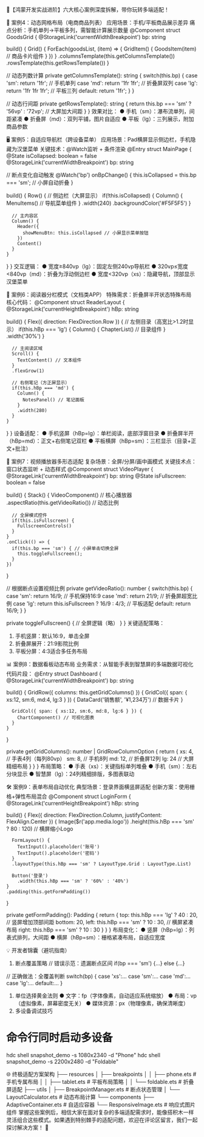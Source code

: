 🌟【鸿蒙开发实战进阶】六大核心案例深度拆解，带你玩转多端适配！

📐 案例4：动态网格布局（电商商品列表）
应用场景：手机/平板商品展示差异
痛点分析：手机单列→平板多列，需智能计算展示数量
@Component
struct GoodsGrid {
  @StorageLink('currentWidthBreakpoint') bp: string
  
  build() {
    Grid() {
      ForEach(goodsList, (item) => {
        GridItem() {
          GoodsItem(item) // 商品卡片组件
        }
      })
    }
    .columnsTemplate(this.getColumnsTemplate())
    .rowsTemplate(this.getRowsTemplate())
  }

  // 动态列数计算
  private getColumnsTemplate(): string {
    switch(this.bp) {
      case 'sm': return '1fr';       // 手机单列
      case 'md': return '1fr 1fr';   // 折叠屏双列
      case 'lg': return '1fr 1fr 1fr'; // 平板三列
      default: return '1fr';
    }
  }

  // 动态行间距
  private getRowsTemplate(): string {
    return this.bp === 'sm' ? '56vp' : '72vp'; // 大屏加大间距
  }
}
效果对比：
● 手机（sm）：瀑布流单列，间距紧凑
● 折叠屏（md）：双列平铺，图片自适应
● 平板（lg）：三列展示，附加商品参数

🖥️ 案例5：自适应导航栏（跨设备菜单）
应用场景：Pad横屏显示侧边栏，手机隐藏为汉堡菜单
关键技术：@Watch监听 + 条件渲染
@Entry
struct MainPage {
  @State isCollapsed: boolean = false
  @StorageLink('currentWidthBreakpoint') bp: string
  
  // 断点变化自动触发
  @Watch('bp')
  onBpChange() {
    this.isCollapsed = this.bp === 'sm'; // 小屏自动折叠
  }

  build() {
    Row() {
      // 侧边栏（大屏显示）
      if(!this.isCollapsed) {
        Column() {
          MenuItems() // 导航菜单组件
        }
        .width(240)
        .backgroundColor('#F5F5F5')
      }

      // 主内容区
      Column() {
        Header({ 
          showMenuBtn: this.isCollapsed // 小屏显示菜单按钮
        })
        Content()
      }
    }
  }
}
交互逻辑：
● 宽度≥840vp（lg）：固定左侧240vp导航栏
● 320vp≤宽度<840vp（md）：折叠为浮动侧边栏
● 宽度<320vp（xs）：隐藏导航，顶部显示汉堡菜单

📖 案例6：阅读器分栏模式（文档类APP）
特殊需求：折叠屏半开状态特殊布局
核心代码：
@Component
struct ReaderLayout {
  @StorageLink('currentHeightBreakpoint') hBp: string
  
  build() {
    Flex({ direction: FlexDirection.Row }) {
      // 左侧目录（高宽比>1.2时显示）
      if(this.hBp === 'lg') {
        Column() {
          ChapterList() // 目录组件
        }
        .width('30%')
      }

      // 主阅读区域
      Scroll() {
        TextContent() // 文本组件
      }
      .flexGrow(1)

      // 右侧笔记（方正屏显示）
      if(this.hBp === 'md') {
        Column() {
          NotesPanel() // 笔记面板
        }
        .width(280)
      }
    }
  }
}
设备适配：
● 手机竖屏（hBp=lg）：单栏阅读，底部浮窗目录
● 折叠屏半开（hBp=md）：正文+右侧笔记双栏
● 平板横屏（hBp=sm）：三栏显示（目录+正文+批注）

🎥 案例7：视频播放器多形态适配
复杂场景：全屏/分屏/画中画模式
关键技术点：窗口状态监听 + 动态样式
@Component
struct VideoPlayer {
  @StorageLink('currentWidthBreakpoint') bp: string
  @State isFullscreen: boolean = false

  build() {
    Stack() {
      VideoComponent() // 核心播放器
        .aspectRatio(this.getVideoRatio()) // 动态比例
      
      // 全屏模式控件
      if(this.isFullscreen) {
        FullscreenControls()
      }
    }
    .onClick(() => {
      if(this.bp === 'sm') { // 小屏单击切换全屏
        this.toggleFullscreen();
      }
    })
  }

  // 根据断点设置视频比例
  private getVideoRatio(): number {
    switch(this.bp) {
      case 'sm': return 16/9;  // 手机保持16:9
      case 'md': return 21/9;  // 折叠屏超宽比例
      case 'lg': return this.isFullscreen ? 16/9 : 4/3; // 平板适配
      default: return 16/9;
    }
  }

  private toggleFullscreen() {
    // 全屏逻辑（略）
  }
}
关键适配策略：
1. 手机竖屏：默认16:9，单击全屏
2. 折叠屏展开：21:9影院比例
3. 平板分屏：4:3适合多任务布局

📊 案例8：数据看板动态布局
业务需求：从智能手表到智慧屏的多端数据可视化
代码片段：
@Entry
struct Dashboard {
  @StorageLink('currentWidthBreakpoint') bp: string

  build() {
    GridRow({ columns: this.getGridColumns() }) {
      GridCol({ span: { xs:12, sm:6, md:4, lg:3 } }) {
        DataCard('销售额', '¥1,234万') // 数据卡片
      }
      
      GridCol({ span: { xs:12, sm:6, md:8, lg:6 } }) {
        ChartComponent() // 可视化图表
      }
    }
  }

  private getGridColumns(): number | GridRowColumnOption {
    return {
      xs: 4,   // 手表4列（每列80vp）
      sm: 8,   // 手机8列
      md: 12,  // 折叠屏12列
      lg: 24   // 大屏精细布局
    }
  }
}
布局策略：
● 手表（xs）：关键指标单列堆叠
● 手机（sm）：左右分块显示
● 智慧屏（lg）：24列精细排版，多图表联动

🛠️ 案例9：表单布局自动优化
典型场景：登录界面横竖屏适配
创新方案：使用栅格+弹性布局混合
@Component
struct LoginForm {
  @StorageLink('currentHeightBreakpoint') hBp: string

  build() {
    Flex({ direction: FlexDirection.Column, justifyContent: FlexAlign.Center }) {
      Image($r('app.media.logo'))
        .height(this.hBp === 'sm' ? 80 : 120) // 横屏缩小Logo

      FormLayout() {
        TextInput().placeholder('账号')
        TextInput().placeholder('密码')
      }
      .layoutType(this.hBp === 'sm' ? LayoutType.Grid : LayoutType.List)
      
      Button('登录')
        .width(this.hBp === 'sm' ? '60%' : '40%')
    }
    .padding(this.getFormPadding())
  }

  private getFormPadding(): Padding {
    return {
      top: this.hBp === 'lg' ? 40 : 20, // 竖屏增加顶部间距
      bottom: 20,
      left: this.hBp === 'sm' ? 10 : 30, // 横屏紧凑布局
      right: this.hBp === 'sm' ? 10 : 30
    }
  }
}
布局变化：
● 竖屏（hBp=lg）：列表式排列，大间距
● 横屏（hBp=sm）：栅格紧凑布局，自适应宽度

💡 开发者锦囊（避坑指南）
1. 断点覆盖策略
// 错误示范：遗漏断点区间
if(bp === 'sm') {...} 
else {...}

// 正确做法：全覆盖判断
switch(bp) {
  case 'xs':... 
  case 'sm':...
  case 'md':...
  case 'lg':...
  default:...
}
1. 单位选择黄金法则
● 文字：fp（字体像素，自动适应系统缩放）
● 布局：vp（虚拟像素，屏幕密度无关）
● 媒体资源：px（物理像素，确保清晰度）
1. 多设备调试技巧
# 命令行同时启动多设备
hdc shell snapshot_demo -s 1080x2340 -d "Phone"
hdc shell snapshot_demo -s 2200x2480 -d "Foldable"

🌐 终极适配方案架构
├── resources
│   ├── breakpoints
│   │   ├── phone.ets    # 手机专属布局
│   │   ├── tablet.ets   # 平板布局策略
│   │   └── foldable.ets # 折叠屏适配
├── utils
│   ├── BreakpointManager.ets # 断点状态管理
│   └── LayoutCalculator.ets # 动态布局计算
└── components
    ├── AdaptiveContainer.ets # 自适应容器
    └── ResponsiveImage.ets   # 响应式图片组件
掌握这些案例后，相信大家在面对复杂的多端适配需求时，能像搭积木一样灵活组合这些模式。如果遇到特别棘手的适配问题，欢迎在评论区留言，我们一起探讨解决方案！ 🚀